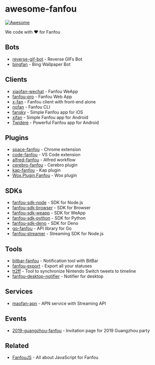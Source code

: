 # awesome-fanfou

[![Awesome](https://awesome.re/badge-flat2.svg)](https://awesome.re)

We code with ❤️ for Fanfou

## Bots

- [reverse-gif-bot](https://github.com/fanfoujs/reverse-gif-bot) - Reverse GIFs Bot
- [bingfan](https://github.com/LitoMore/bingfan) - Bing Wallpaper Bot

## Clients

- [xiaofan-wechat](https://github.com/fanfoujs/xiaofan-wechat) - Fanfou WeApp
- [fanfou-pro](https://github.com/LitoMore/fanfou-pro) - Fanfou Web App
- [x-fan](https://github.com/LitoMore/x-fan) - Fanfou client with front-end alone
- [nofan](https://github.com/fanfoujs/nofan) - Fanfou CLI
- [fansky](https://github.com/simpleapples/fansky) - Simple Fanfou app for iOS
- [xifan](https://github.com/betroy/xifan) - Simple Fanfou app for Android
- [Twidere](https://github.com/TwidereProject/Twidere-Android) - Powerful Fanfou app for Android

## Plugins

- [space-fanfou](https://github.com/fanfoujs/space-fanfou) - Chrome extension
- [code-fanfou](https://github.com/LitoMore/code-fanfou) - VS Code extension
- [alfred-fanfou](https://github.com/LitoMore/alfred-fanfou) - Alfred workflow
- [cerebro-fanfou](https://github.com/LitoMore/cerebro-fanfou) - Cerebro plugin
- [kap-fanfou](https://github.com/LitoMore/kap-fanfou) - Kap plugin
- [Wox.Plugin.Fanfou](https://github.com/LitoMore/Wox.Plugin.Fanfou) - Wox plugin

## SDKs

- [fanfou-sdk-node](https://github.com/fanfoujs/fanfou-sdk-node) - SDK for Node.js
- [fanfou-sdk-browser](https://github.com/fanfoujs/fanfou-sdk-browser) - SDK for Browser
- [fanfou-sdk-weapp](https://github.com/fanfoujs/fanfou-sdk-weapp) - SDK for WeApp
- [fanfou-sdk-python](https://github.com/LitoMore/fanfou-sdk-python) - SDK for Python
- [fanfou-sdk-deno](https://github.com/LitoMore/fanfou-sdk-deno) - SDK for Deno
- [go-fanfou](https://github.com/mogita/go-fanfou) - API library for Go
- [fanfou-streamer](https://github.com/LitoMore/fanfou-streamer) - Streaming SDK for Node.js

## Tools

- [bitbar-fanfou](https://github.com/LitoMore/bitbar-fanfou) - Notification tool with BitBar
- [fanfou-export](https://github.com/LitoMore/fanfou-export) - Export all your statuses
- [tt2ff](https://github.com/LitoMore/tt2ff) - Tool to synchronize Nintendo Switch tweets to timeline
- [fanfou-desktop-notifier](https://github.com/LitoMore/fanfou-desktop-notifier) - Notifier for desktop

## Services

- [maofan-apn](https://github.com/LitoMore/maofan-apn) - APN service with Streaming API

## Events

- [2019-guangzhou-fanfou](https://github.com/LitoMore/2019-guangzhou-fanfou) - Invitation page for 2019 Guangzhou party

## Related

 - [FanfouJS](https://github.com/fanfoujs) - All about JavaScript for Fanfou
